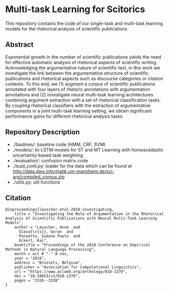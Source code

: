 # Multi-task Learning for Scitorics
This repository contains the code of our single-task and multi-task learning models for the rhetorical analysis of scientific publications.

## Abstract
Exponential growth in the number of scientific publications yields the need for effective automatic analysis of rhetorical aspects of scientific writing. Acknowledging the argumentative nature of scientific text, in this work we investigate the link between the argumentative structure of scientific publications and rhetorical aspects such as discourse categories or citation contexts. To this end, we (1) augment a corpus of scientific publications annotated with four layers of rhetoric annotations with argumentation annotations and (2) investigate neural multi-task learning architectures combining argument extraction with a set of rhetorical classification tasks. By coupling rhetorical classifiers with the extraction of argumentative components in a joint multi-task learning setting, we obtain significant performance gains for different rhetorical analysis tasks.

## Repository Description
- ./baslines/: baseline code (HMM, CRF, SVM)
- ./models/: bi-LSTM models for ST and MT Learning with homoscedastic uncertainty-based task weighting
- ./evaluation/: confusion matrix code
- ./load_conll.py: loader for the data which can be found at http://data.dws.informatik.uni-mannheim.de/sci-arg/compiled_corpus.zip
- ./utils.py: util functions

## Citation
```
@inproceedings{lauscher-etal-2018-investigating,
    title = "Investigating the Role of Argumentation in the Rhetorical Analysis of Scientific Publications with Neural Multi-Task Learning Models",
    author = "Lauscher, Anne  and
      Glava{\v{s}}, Goran  and
      Ponzetto, Simone Paolo  and
      Eckert, Kai",
    booktitle = "Proceedings of the 2018 Conference on Empirical Methods in Natural Language Processing",
    month = oct # "-" # nov,
    year = "2018",
    address = "Brussels, Belgium",
    publisher = "Association for Computational Linguistics",
    url = "https://www.aclweb.org/anthology/D18-1370",
    doi = "10.18653/v1/D18-1370",
    pages = "3326--3338"
}
```
